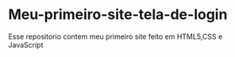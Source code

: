 # Meu-primeiro-site-tela-de-login
Esse repositorio contem meu primeiro site feito em HTML5,CSS e JavaScript
